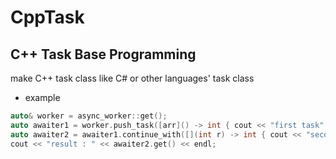 # CppTask

## C++ Task Base Programming

make C++ task class like C# or other languages' task class

- example
```cpp
auto& worker = async_worker::get();
auto awaiter1 = worker.push_task([arr]() -> int { cout << "first task" << endl; return arr[rand()%10]; });
auto awaiter2 = awaiter1.continue_with([](int r) -> int { cout << "second task num choose = " << r << endl;  return r; });
cout << "result : " << awaiter2.get() << endl;
```